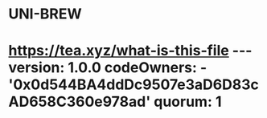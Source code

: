 # UNI-BREW
# https://tea.xyz/what-is-this-file --- version: 1.0.0 codeOwners:   - '0x0d544BA4ddDc9507e3aD6D83cAD658C360e978ad' quorum: 1
